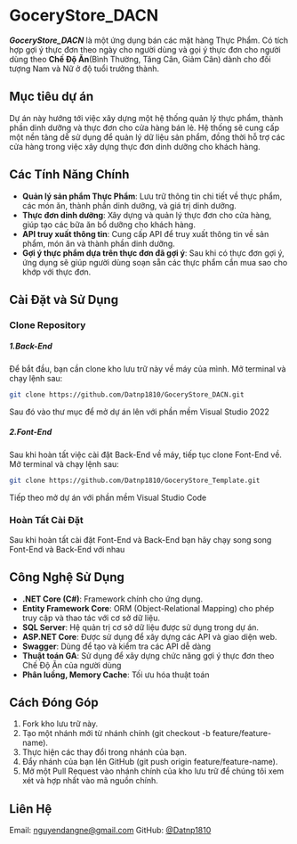 # GoceryStore_DACN

**_GoceryStore_DACN_** là một ứng dụng bán các mặt hàng Thực Phẩm. Có tích hợp gợi ý thực đơn theo ngày cho người dùng và gọi ý thực đơn cho người dùng theo **Chế Độ Ăn**(Bình Thường, Tăng Cân, Giảm Cân) dành cho đối tượng Nam và Nữ ở độ tuổi trưởng thành.

## Mục tiêu dự án

Dự án này hướng tới việc xây dựng một hệ thống quản lý thực phẩm, thành phần dinh dưỡng và thực đơn cho cửa hàng bán lẻ. Hệ thống sẽ cung cấp một nền tảng dễ sử dụng để quản lý dữ liệu sản phẩm, đồng thời hỗ trợ các cửa hàng trong việc xây dựng thực đơn dinh dưỡng cho khách hàng.

## Các Tính Năng Chính

- **Quản lý sản phẩm Thực Phẩm**: Lưu trữ thông tin chi tiết về thực phẩm, các món ăn, thành phần dinh dưỡng, và giá trị dinh dưỡng.
- **Thực đơn dinh dưỡng**: Xây dựng và quản lý thực đơn cho cửa hàng, giúp tạo các bữa ăn bổ dưỡng cho khách hàng.
- **API truy xuất thông tin**: Cung cấp API để truy xuất thông tin về sản phẩm, món ăn và thành phần dinh dưỡng.
- **Gợi ý thực phẩm dựa trên thực đơn đã gợi ý**: Sau khi có thực đơn gợi ý, ứng dụng sẽ giúp người dùng soạn sẵn các thực phẩm cần mua sao cho khớp với thực đơn.

## Cài Đặt và Sử Dụng

### Clone Repository

##### 1.Back-End

Để bắt đầu, bạn cần clone kho lưu trữ này về máy của mình. Mở terminal và chạy lệnh sau:

```bash
git clone https://github.com/Datnp1810/GoceryStore_DACN.git
```

Sau đó vào thư mục để mở dự án lên với phần mềm Visual Studio 2022

##### 2.Font-End

Sau khi hoàn tất việc cài đặt Back-End về máy, tiếp tục clone Font-End về. Mở terminal và chạy lệnh sau:

```bash
git clone https://github.com/Datnp1810/GoceryStore_Template.git
```

Tiếp theo mở dự án với phần mềm Visual Studio Code

### Hoàn Tất Cài Đặt

Sau khi hoàn tất cài đặt Font-End và Back-End bạn hãy chạy song song Font-End và Back-End với nhau

## Công Nghệ Sử Dụng

- **.NET Core (C#)**: Framework chính cho ứng dụng.
- **Entity Framework Core**: ORM (Object-Relational Mapping) cho phép truy cập và thao tác với cơ sở dữ liệu.
- **SQL Server**: Hệ quản trị cơ sở dữ liệu được sử dụng trong dự án.
- **ASP.NET Core**: Được sử dụng để xây dựng các API và giao diện web.
- **Swagger**: Dùng để tạo và kiểm tra các API dễ dàng
- **Thuật toán GA**: Sử dụng để xây dựng chức năng gợi ý thực đơn theo Chế Độ Ăn của người dùng
- **Phân luồng, Memory Cache**: Tối ưu hóa thuật toán

## Cách Đóng Góp

1. Fork kho lưu trữ này.
2. Tạo một nhánh mới từ nhánh chính (git checkout -b feature/feature-name).
3. Thực hiện các thay đổi trong nhánh của bạn.
4. Đẩy nhánh của bạn lên GitHub (git push origin feature/feature-name).
5. Mở một Pull Request vào nhánh chính của kho lưu trữ để chúng tôi xem xét và hợp nhất vào mã nguồn chính.

## Liên Hệ

Email: [nguyendangne@gmail.com]()
GitHub: [@Datnp1810](https://github.com/Datnp1810)
